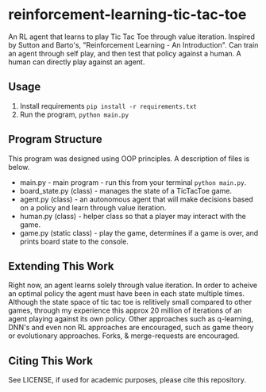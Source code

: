 # reinforcement-learning-tic-tac-toe
An RL agent that learns to play Tic Tac Toe through value iteration. Inspired by Sutton and Barto's, "Reinforcement Learning - An Introduction". Can train an agent through self play, and then test that policy against a human. A human can directly play against an agent.

## Usage
1. Install requirements `pip install -r requirements.txt`
2. Run the program, `python main.py`

## Program Structure
This program was designed using OOP principles. A description of files is below.
- main.py - main program - run this from your terminal `python main.py`.
- board_state.py (class) - manages the state of a TicTacToe game.
- agent.py (class) - an autonomous agent that will make decisions based on a policy and learn through value iteration.
- human.py (class) - helper class so that a player may interact with the game.
- game.py (static class) - play the game, determines if a game is over, and prints board state to the console.

## Extending This Work
Right now, an agent learns solely through value iteration. In order to acheive an optimal policy the agent must have been in each state multiple times. Although the state space of tic tac toe is relitively small compared to other games, through my experience this approx 20 million of iterations of an agent playing against its own policy. Other approaches such as q-learning, DNN's and even non RL approaches are encouraged, such as game theory or evolutionary approaches. Forks, & merge-requests are encouraged.

## Citing This Work
See LICENSE, if used for academic purposes, please cite this repository.
